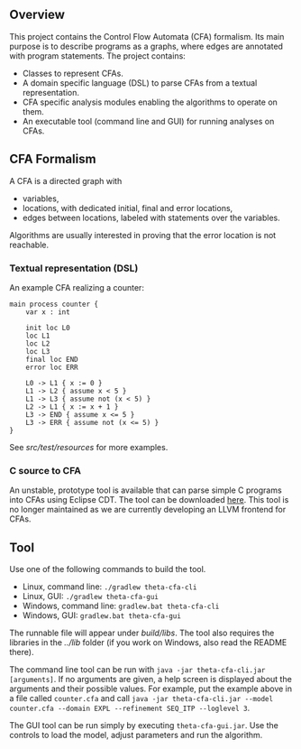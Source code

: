 ## Overview

This project contains the Control Flow Automata (CFA) formalism. Its main purpose is to describe programs as a graphs, where edges are annotated with program statements. The project contains:

* Classes to represent CFAs.
* A domain specific language (DSL) to parse CFAs from a textual representation.
* CFA specific analysis modules enabling the algorithms to operate on them.
* An executable tool (command line and GUI) for running analyses on CFAs.

## CFA Formalism

A CFA is a directed graph with

* variables,
* locations, with dedicated initial, final and error locations,
* edges between locations, labeled with statements over the variables.

Algorithms are usually interested in proving that the error location is not reachable.

### Textual representation (DSL)

An example CFA realizing a counter:

```
main process counter {
    var x : int

    init loc L0
    loc L1
    loc L2
    loc L3
    final loc END
    error loc ERR

    L0 -> L1 { x := 0 }
    L1 -> L2 { assume x < 5 }
    L1 -> L3 { assume not (x < 5) }
    L2 -> L1 { x := x + 1 }
    L3 -> END { assume x <= 5 }
    L3 -> ERR { assume not (x <= 5) }
}
```

See _src/test/resources_ for more examples.

### C source to CFA

An unstable, prototype tool is available that can parse simple C programs into CFAs using Eclipse CDT. The tool can be downloaded [here](home.mit.bme.hu/~hajdua/theta/c-to-cfa.jar). This tool is no longer maintained as we are currently developing an LLVM frontend for CFAs.

## Tool

Use one of the following commands to build the tool.

- Linux, command line: `./gradlew theta-cfa-cli`
- Linux, GUI: `./gradlew theta-cfa-gui`
- Windows, command line: `gradlew.bat theta-cfa-cli`
- Windows, GUI: `gradlew.bat theta-cfa-gui`

The runnable file will appear under _build/libs_. The tool also requires the libraries in the _../lib_ folder (if you work on Windows, also read the README there).

The command line tool can be run with `java -jar theta-cfa-cli.jar [arguments]`. If no arguments are given, a help screen is displayed about the arguments and their possible values. For example, put the example above in a file called `counter.cfa` and call `java -jar theta-cfa-cli.jar --model counter.cfa --domain EXPL --refinement SEQ_ITP --loglevel 3`.

The GUI tool can be run simply by executing `theta-cfa-gui.jar`. Use the controls to load the model, adjust parameters and run the algorithm.
